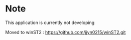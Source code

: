 # Note
This application is currently not developing

Moved to winST2 : https://github.com/jjyn0215/winST2.git
